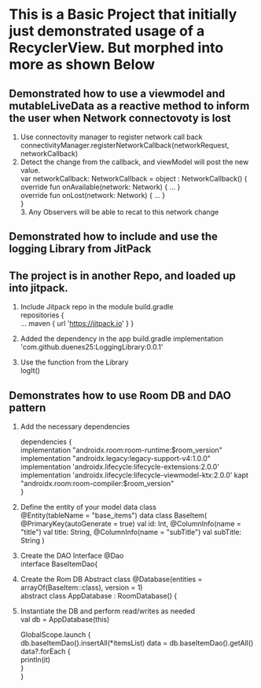# This is a Basic Project that initially just demonstrated usage of a RecyclerView.  But morphed into more as shown Below

## Demonstrated how to use a viewmodel and mutableLiveData as a reactive method to inform the user when Network connectovoty is lost
1. Use connectovity manager to register network call back    
    connectivityManager.registerNetworkCallback(networkRequest, networkCallback)
2. Detect the change from the callback, and viewModel will post the new value.  
    var networkCallback: NetworkCallback = object : NetworkCallback() {  
        override fun onAvailable(network: Network) { ... }  
        override fun onLost(network: Network) { ... }  
    }  
    3. Any Observers will be able to recat to this network change   

## Demonstrated how to include and use the logging Library from JitPack  
## The project is in another Repo, and loaded up into jitpack.   
1. Include Jitpack repo in the module build.gradle  
    repositories {    
        ...
        maven { url 'https://jitpack.io' }
    }
2. Added the dependency  in the app build.gradle
    implementation 'com.github.duenes25:LoggingLibrary:0.0.1'  
    
3. Use the function from the Library  
    logIt()



## Demonstrates how to use Room DB and DAO pattern
1. Add the necessary dependencies  

    dependencies {  
        implementation "androidx.room:room-runtime:$room_version"  
        implementation "androidx.legacy:legacy-support-v4:1.0.0"  
        implementation 'androidx.lifecycle:lifecycle-extensions:2.0.0'  
        implementation 'androidx.lifecycle:lifecycle-viewmodel-ktx:2.0.0'  
        kapt "androidx.room:room-compiler:$room_version"  
    }  

2. Define the entity of your model data class  
    @Entity(tableName = "base_items")
    data class BaseItem(
        @PrimaryKey(autoGenerate = true)
        val id: Int,
        @ColumnInfo(name = "title") val title: String,
        @ColumnInfo(name = "subTitle") val subTitle: String
    )  
    
3. Create the DAO Interface
    @Dao  
    interface BaseItemDao{  

4. Create the Rom DB Abstract class
    @Database(entities = arrayOf(BaseItem::class), version = 1)  
    abstract class AppDatabase : RoomDatabase() {  
    
5. Instantiate the DB and perform read/writes as needed  
    val db = AppDatabase(this)  
    
    GlobalScope.launch {  
                db.baseItemDao().insertAll(*itemsList)
                data = db.baseItemDao().getAll()  
                data?.forEach {  
                    println(it)  
                }  
    }  
